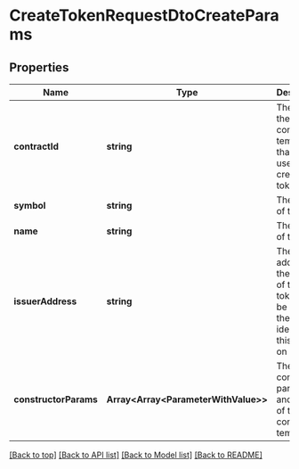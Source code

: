 # CreateTokenRequestDtoCreateParams

## Properties

|Name | Type | Description | Notes|
|------------ | ------------- | ------------- | -------------|
|**contractId** | **string** | The id of the contract template that will be used to create the token | [default to undefined]|
|**symbol** | **string** | The symbol of the token | [default to undefined]|
|**name** | **string** | The name of the token | [default to undefined]|
|**issuerAddress** | **string** | The address of the issuer of this token. Will be part of the identifier of this token on chain. | [default to undefined]|
|**constructorParams** | **Array&lt;Array&lt;ParameterWithValue&gt;&gt;** | The constructor parameters and values of the contract template | [optional] [default to undefined]|




[[Back to top]](#) [[Back to API list]](../../README.md#documentation-for-api-endpoints) [[Back to Model list]](../../README.md#documentation-for-models) [[Back to README]](../../README.md)
